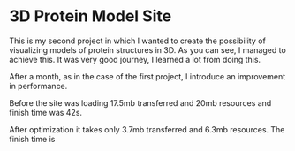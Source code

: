 # 3D Protein Model Site

This is my second project in which I wanted to create the possibility of visualizing models of protein structures in 3D. As you can see, I managed to achieve this. It was very good journey, I learned a lot from doing this.

After a month, as in the case of the first project, I introduce an improvement in performance.

Before the site was loading 17.5mb transferred and 20mb resources and finish time was 42s.

After optimization it takes only 3.7mb transferred and 6.3mb resources. The finish time is

